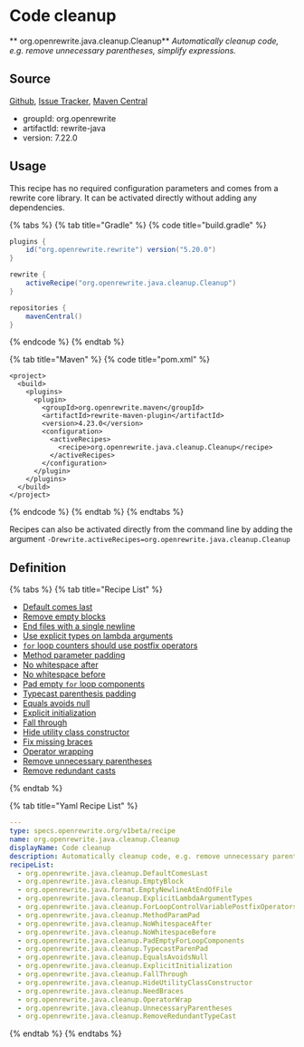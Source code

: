 # Code cleanup

** org.openrewrite.java.cleanup.Cleanup**
_Automatically cleanup code, e.g. remove unnecessary parentheses, simplify expressions._

## Source

[Github](https://github.com/openrewrite/rewrite), [Issue Tracker](https://github.com/openrewrite/rewrite/issues), [Maven Central](https://search.maven.org/artifact/org.openrewrite/rewrite-java/7.22.0/jar)

* groupId: org.openrewrite
* artifactId: rewrite-java
* version: 7.22.0


## Usage

This recipe has no required configuration parameters and comes from a rewrite core library. It can be activated directly without adding any dependencies.

{% tabs %}
{% tab title="Gradle" %}
{% code title="build.gradle" %}
```groovy
plugins {
    id("org.openrewrite.rewrite") version("5.20.0")
}

rewrite {
    activeRecipe("org.openrewrite.java.cleanup.Cleanup")
}

repositories {
    mavenCentral()
}

```
{% endcode %}
{% endtab %}

{% tab title="Maven" %}
{% code title="pom.xml" %}
```markup
<project>
  <build>
    <plugins>
      <plugin>
        <groupId>org.openrewrite.maven</groupId>
        <artifactId>rewrite-maven-plugin</artifactId>
        <version>4.23.0</version>
        <configuration>
          <activeRecipes>
            <recipe>org.openrewrite.java.cleanup.Cleanup</recipe>
          </activeRecipes>
        </configuration>
      </plugin>
    </plugins>
  </build>
</project>
```
{% endcode %}
{% endtab %}
{% endtabs %}

Recipes can also be activated directly from the command line by adding the argument `-Drewrite.activeRecipes=org.openrewrite.java.cleanup.Cleanup`

## Definition

{% tabs %}
{% tab title="Recipe List" %}
* [Default comes last](../../java/cleanup/defaultcomeslast.md)
* [Remove empty blocks](../../java/cleanup/emptyblock.md)
* [End files with a single newline](../../java/format/emptynewlineatendoffile.md)
* [Use explicit types on lambda arguments](../../java/cleanup/explicitlambdaargumenttypes.md)
* [`for` loop counters should use postfix operators](../../java/cleanup/forloopcontrolvariablepostfixoperators.md)
* [Method parameter padding](../../java/cleanup/methodparampad.md)
* [No whitespace after](../../java/cleanup/nowhitespaceafter.md)
* [No whitespace before](../../java/cleanup/nowhitespacebefore.md)
* [Pad empty `for` loop components](../../java/cleanup/pademptyforloopcomponents.md)
* [Typecast parenthesis padding](../../java/cleanup/typecastparenpad.md)
* [Equals avoids null](../../java/cleanup/equalsavoidsnull.md)
* [Explicit initialization](../../java/cleanup/explicitinitialization.md)
* [Fall through](../../java/cleanup/fallthrough.md)
* [Hide utility class constructor](../../java/cleanup/hideutilityclassconstructor.md)
* [Fix missing braces](../../java/cleanup/needbraces.md)
* [Operator wrapping](../../java/cleanup/operatorwrap.md)
* [Remove unnecessary parentheses](../../java/cleanup/unnecessaryparentheses.md)
* [Remove redundant casts](../../java/cleanup/removeredundanttypecast.md)

{% endtab %}

{% tab title="Yaml Recipe List" %}
```yaml
---
type: specs.openrewrite.org/v1beta/recipe
name: org.openrewrite.java.cleanup.Cleanup
displayName: Code cleanup
description: Automatically cleanup code, e.g. remove unnecessary parentheses, simplify expressions.
recipeList:
  - org.openrewrite.java.cleanup.DefaultComesLast
  - org.openrewrite.java.cleanup.EmptyBlock
  - org.openrewrite.java.format.EmptyNewlineAtEndOfFile
  - org.openrewrite.java.cleanup.ExplicitLambdaArgumentTypes
  - org.openrewrite.java.cleanup.ForLoopControlVariablePostfixOperators
  - org.openrewrite.java.cleanup.MethodParamPad
  - org.openrewrite.java.cleanup.NoWhitespaceAfter
  - org.openrewrite.java.cleanup.NoWhitespaceBefore
  - org.openrewrite.java.cleanup.PadEmptyForLoopComponents
  - org.openrewrite.java.cleanup.TypecastParenPad
  - org.openrewrite.java.cleanup.EqualsAvoidsNull
  - org.openrewrite.java.cleanup.ExplicitInitialization
  - org.openrewrite.java.cleanup.FallThrough
  - org.openrewrite.java.cleanup.HideUtilityClassConstructor
  - org.openrewrite.java.cleanup.NeedBraces
  - org.openrewrite.java.cleanup.OperatorWrap
  - org.openrewrite.java.cleanup.UnnecessaryParentheses
  - org.openrewrite.java.cleanup.RemoveRedundantTypeCast

```
{% endtab %}
{% endtabs %}
